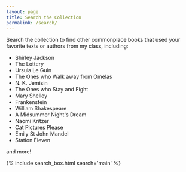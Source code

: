 ```yaml
---
layout: page
title: Search the Collection
permalink: /search/
---
```


Search the collection to find other commonplace books that used your favorite texts or authors from my class, including:
* Shirley Jackson
* The Lottery
* Ursula Le Guin
* The Ones who Walk away from Omelas
* N. K. Jemisin
* The Ones who Stay and Fight
* Mary Shelley
* Frankenstein
* William Shakespeare
* A Midsummer Night's Dream
* Naomi Kritzer
* Cat Pictures Please
* Emily St John Mandel
* Station Eleven

and more!

{% include search_box.html search='main' %}
